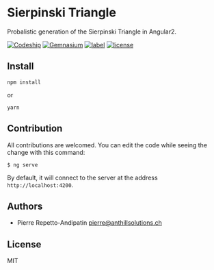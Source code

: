 Sierpinski Triangle
===================

Probalistic generation of the Sierpinski Triangle in Angular2.

[![Codeship](https://img.shields.io/codeship/89e63a90-0ed9-0135-dad5-2604a1807cee.svg)](https://app.codeship.com/projects/216037)
[![Gemnasium](https://img.shields.io/gemnasium/anthillsolutions/sierpinski.svg)](https://coveralls.io/github/anthillsolutions/sierpinski?branch=master)
[![label](https://img.shields.io/github/issues/anthillsolutions/sierpinski.svg)](https://github.com/anthillsolutions/sierpinski/issues)
[![license](https://img.shields.io/github/license/anthillsolutions/sierpinski.svg)](https://github.com/anthillsolutions/sierpinski/blob/master/LICENSE)

Install
-------

```
npm install
```

or

```
yarn
```

Contribution
------------

All contributions are welcomed. You can edit the code while seeing the change with this command:

```
$ ng serve
```

By default, it will connect to the server at the address `http://localhost:4200`.

Authors
-------

- Pierre Repetto-Andipatin <pierre@anthillsolutions.ch>

License
-------

MIT
